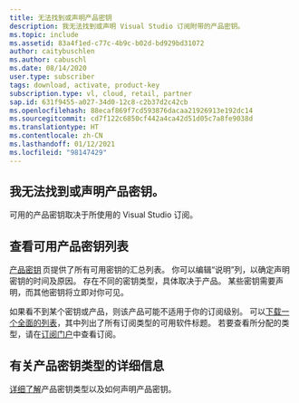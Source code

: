 ```yaml
---
title: 无法找到或声明产品密钥
description: 我无法找到或声明 Visual Studio 订阅附带的产品密钥。
ms.topic: include
ms.assetid: 83a4f1ed-c77c-4b9c-b02d-bd929bd31072
author: caitybuschlen
ms.author: cabuschl
ms.date: 08/14/2020
user.type: subscriber
tags: download, activate, product-key
subscription.type: vl, cloud, retail, partner
sap.id: 631f9455-a027-34d0-12c8-c2b37d2c42cb
ms.openlocfilehash: 88ecaf869f7cd593876dacaa21926913e192dc14
ms.sourcegitcommit: cd7f122c6850cf442a4ca42d51d05c7a8fe9038d
ms.translationtype: HT
ms.contentlocale: zh-CN
ms.lasthandoff: 01/12/2021
ms.locfileid: "98147429"
---
```

## <a name="im-unable-to-find-or-claim-a-product-key"></a>我无法找到或声明产品密钥。

可用的产品密钥取决于所使用的 Visual Studio 订阅。  

## <a name="view-a-list-of-available-product-keys"></a>查看可用产品密钥列表 

[产品密钥](https://my.visualstudio.com/productkeys) 页提供了所有可用密钥的汇总列表。 你可以编辑“说明”列，以确定声明密钥的时间及原因。 存在不同的密钥类型，具体取决于产品。 某些密钥需要声明，而其他密钥将立即对你可见。 

如果看不到某个密钥或产品，则该产品可能不适用于你的订阅级别。 可以[下载一个全面的列表](https://download.microsoft.com/download/1/5/4/15454442-CF17-47B9-A65D-DF84EF88511B/Visual_Studio_by_Subscription_Level.xlsx)，其中列出了所有订阅类型的可用软件标题。 若要查看所分配的类型，请在[订阅门户](https://my.visualstudio.com/subscriptions)中查看订阅。  

## <a name="more-information-on-product-key-types"></a>有关产品密钥类型的详细信息

[详细了解](https://docs.microsoft.com/visualstudio/subscriptions/find-keys)产品密钥类型以及如何声明产品密钥。  